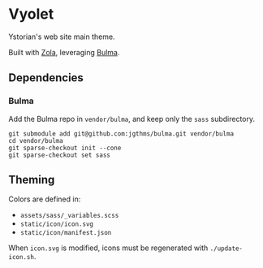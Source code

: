 # Vyolet

Ystorian's web site main theme.

Built with [Zola](https://www.getzola.org/), leveraging [Bulma](https://bulma.io/).

## Dependencies

### Bulma

Add the Bulma repo in `vendor/bulma`, and keep only the `sass` subdirectory.

```shell
git submodule add git@github.com:jgthms/bulma.git vendor/bulma
cd vendor/bulma
git sparse-checkout init --cone
git sparse-checkout set sass
```

## Theming

Colors are defined in:

- `assets/sass/_variables.scss`
- `static/icon/icon.svg`
- `static/icon/manifest.json`

When `icon.svg` is modified, icons must be regenerated with `./update-icon.sh`.
